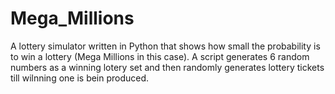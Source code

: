 # Mega_Millions
A lottery simulator written in Python that shows how small the probability is to win a lottery (Mega Millions in this case). A script generates 6 random numbers as a winning lotery set  and then randomly generates lottery tickets till wilnning one is bein produced.
